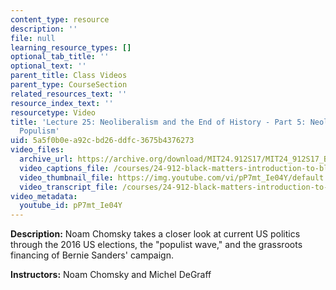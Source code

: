 ```yaml
---
content_type: resource
description: ''
file: null
learning_resource_types: []
optional_tab_title: ''
optional_text: ''
parent_title: Class Videos
parent_type: CourseSection
related_resources_text: ''
resource_index_text: ''
resourcetype: Video
title: 'Lecture 25: Neoliberalism and the End of History - Part 5: Neoliberalism to
  Populism'
uid: 5a5f0b0e-a92c-bd26-ddfc-3675b4376273
video_files:
  archive_url: https://archive.org/download/MIT24.912S17/MIT24_912S17_Black_Matters_Chomsky_Part_5_300k.mp4
  video_captions_file: /courses/24-912-black-matters-introduction-to-black-studies-spring-2017/cf2bd11cfd45503eb589b8e6e42841a5_pP7mt_Ie04Y.vtt
  video_thumbnail_file: https://img.youtube.com/vi/pP7mt_Ie04Y/default.jpg
  video_transcript_file: /courses/24-912-black-matters-introduction-to-black-studies-spring-2017/c0007a73e905bd0e2c8380d90837078e_pP7mt_Ie04Y.pdf
video_metadata:
  youtube_id: pP7mt_Ie04Y
---
```


**Description:** Noam Chomsky takes a closer look at current US politics through the 2016 US elections, the "populist wave," and the grassroots financing of Bernie Sanders' campaign.

**Instructors:** Noam Chomsky and Michel DeGraff